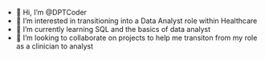 - 👋 Hi, I’m @DPTCoder
- 👀 I’m interested in transitioning into a Data Analyst role within Healthcare
- 🌱 I’m currently learning SQL and the basics of data analyst
- 💞️ I’m looking to collaborate on projects to help me transiton from my role as a clinician to analyst


<!---
DPTCoder/DPTCoder is a ✨ special ✨ repository because its `README.md` (this file) appears on your GitHub profile.
You can click the Preview link to take a look at your changes.
--->
